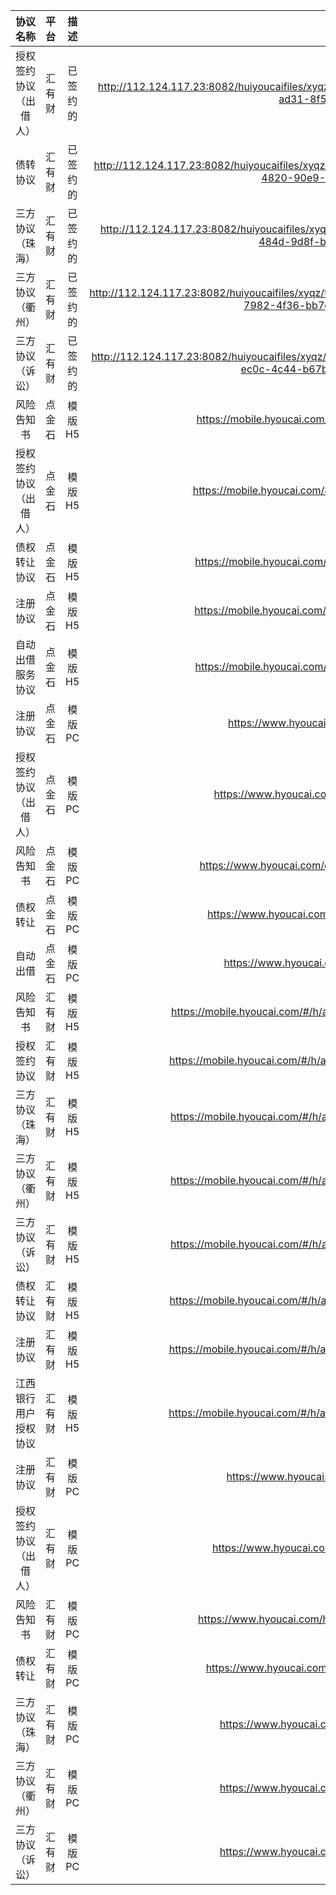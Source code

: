 |  协议名称 |  平台 | 描述 |  地址 |
| :------: | :------: |:------: | :------: |
|  授权签约协议（出借人） | 汇有财 |  已签约的 |http://112.124.117.23:8082/huiyoucaifiles/xyqz/sq/2019/01/19/djs678009nc_80a1a42d-2016-4309-ad31-8f5c8543a129_s_t.pdf |
|  债转协议 | 汇有财 |  已签约的 | http://112.124.117.23:8082/huiyoucaifiles/xyqz/debtTransfer/2019/01/19/djs609551lu_d353560a-f8f4-4820-90e9-96e9139f7aff_s_t_t.pdf|
|  三方协议（珠海） | 汇有财 |  已签约的 | http://112.124.117.23:8082/huiyoucaifiles/xyqz/trilateral0/2019/01/20/djs511477hi_a0d3eeea-0b3d-484d-9d8f-bd6675f1a016_s_s_t.pdf |
|  三方协议（衢州） | 汇有财 |  已签约的 | http://112.124.117.23:8082/huiyoucaifiles/xyqz/trilateralSupplement/2019/01/19/djs511477hi_7e893672-7982-4f36-bb7e-69ff79699983_s_s_t.pdf |
|  三方协议（诉讼） | 汇有财 |  已签约的 | http://112.124.117.23:8082/huiyoucaifiles/xyqz/trilateralSupplement/2019/01/19/djs511477hi_63cbe3f0-ec0c-4c44-b67b-a74940145099_s_s_t.pdf |
|  风险告知书 | 点金石 |  模版H5 | https://mobile.hyoucai.com/#/d/agreement?agreementType=fxts |
|  授权签约协议（出借人） | 点金石 |  模版H5 | https://mobile.hyoucai.com/#/d/agreement?agreementType=ywsq |
|  债权转让协议 | 点金石 |  模版H5 | https://mobile.hyoucai.com/#/d/agreement?agreementType=zqzr|
|  注册协议 | 点金石 |  模版H5 | https://mobile.hyoucai.com/#/d/agreement?agreementType=zcxy |
|  自动出借服务协议 | 点金石 |  模版H5 | https://mobile.hyoucai.com/#/d/agreement?agreementType=zdtz |
|  注册协议 | 点金石 |  模版PC | https://www.hyoucai.com/djs/#/agreement/register |
|  授权签约协议（出借人） | 点金石 |  模版PC | https://www.hyoucai.com/djs/#/agreement/businessAuth |
|  风险告知书 | 点金石 |  模版PC | https://www.hyoucai.com/djs/#/agreement/riskNoticationLetter |
|  债权转让 | 点金石 |  模版PC | https://www.hyoucai.com/djs/#/agreement/debtAssignment |
|  自动出借 | 点金石 |  模版PC | https://www.hyoucai.com/djs/#/agreement/autoLend |
|  风险告知书 | 汇有财 |  模版H5 | https://mobile.hyoucai.com/#/h/agreement?agreementType=fxts&mobile=1	 |
|  授权签约协议 | 汇有财 |  模版H5 | https://mobile.hyoucai.com/#/h/agreement?agreementType=ywsq&mibile=1	 |
|  三方协议（珠海） | 汇有财 |  模版H5 | https://mobile.hyoucai.com/#/h/agreement?agreementType=jkxy&mobile=1	 |
|  三方协议（衢州） | 汇有财 |  模版H5 | https://mobile.hyoucai.com/#/h/agreement?agreementType=jkxy&mobile=1	 |
|  三方协议（诉讼） | 汇有财 |  模版H5 | https://mobile.hyoucai.com/#/h/agreement?agreementType=jkxy&mobile=1	 |
|  债权转让协议 | 汇有财 |  模版H5 | https://mobile.hyoucai.com/#/h/agreement?agreementType=zqzr&mobile=1	 |
|  注册协议 | 汇有财 |  模版H5 | https://mobile.hyoucai.com/#/h/agreement?agreementType=zcxy&mobile=1	|
|  江西银行用户授权协议 | 汇有财 |  模版H5 | https://mobile.hyoucai.com/#/h/agreement?agreementType=sqxy&mobile=1 |
|  注册协议 | 汇有财 |  模版PC | https://www.hyoucai.com/hyc/#/agreement/register |
|  授权签约协议（出借人） | 汇有财 |  模版PC | https://www.hyoucai.com/hyc/#/agreement/businessAuth |
|  风险告知书 | 汇有财 |  模版PC | https://www.hyoucai.com/hyc/#/agreement/riskNoticationLetter |
|  债权转让 | 汇有财 |  模版PC | https://www.hyoucai.com/hyc/#/agreement/debtAssignment |
|  三方协议（珠海） | 汇有财 |  模版PC | https://www.hyoucai.com/hyc/#/agreement/threeParty |
|  三方协议（衢州） | 汇有财 |  模版PC | https://www.hyoucai.com/hyc/#/agreement/threeParty |
|  三方协议（诉讼） | 汇有财 |  模版PC | https://www.hyoucai.com/hyc/#/agreement/threeParty |
